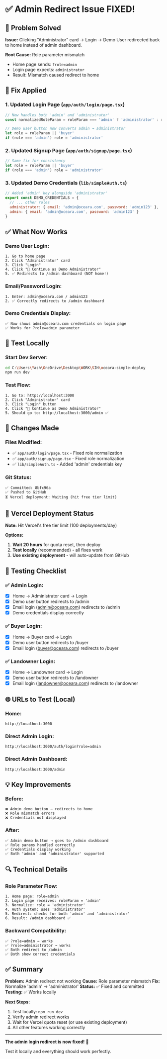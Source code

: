 # ✅ Admin Redirect Issue FIXED!

## 🎯 Problem Solved

**Issue:** Clicking "Administrator" card → Login → Demo User redirected back to home instead of admin dashboard.

**Root Cause:** Role parameter mismatch
- Home page sends: `?role=admin`
- Login page expects: `administrator`
- Result: Mismatch caused redirect to home

## 🔧 Fix Applied

### 1. Updated Login Page (`app/auth/login/page.tsx`)
```javascript
// Now handles both 'admin' and 'administrator'
const normalizedRoleParam = roleParam === 'admin' ? 'administrator' : roleParam

// Demo user button now converts admin → administrator
let role = roleParam || 'buyer'
if (role === 'admin') role = 'administrator'
```

### 2. Updated Signup Page (`app/auth/signup/page.tsx`)
```javascript
// Same fix for consistency
let role = roleParam || 'buyer'
if (role === 'admin') role = 'administrator'
```

### 3. Updated Demo Credentials (`lib/simpleAuth.ts`)
```javascript
// Added 'admin' key alongside 'administrator'
export const DEMO_CREDENTIALS = {
  // ... other roles
  administrator: { email: 'admin@oceara.com', password: 'admin123' },
  admin: { email: 'admin@oceara.com', password: 'admin123' }
}
```

## ✅ What Now Works

### Demo User Login:
```
1. Go to home page
2. Click "Administrator" card
3. Click "Login"
4. Click "🚀 Continue as Demo Administrator"
5. ✅ Redirects to /admin dashboard (NOT home!)
```

### Email/Password Login:
```
1. Enter: admin@oceara.com / admin123
2. ✅ Correctly redirects to /admin dashboard
```

### Demo Credentials Display:
```
✅ Now shows admin@oceara.com credentials on login page
✅ Works for ?role=admin parameter
```

## 🧪 Test Locally

### Start Dev Server:
```bash
cd C:\Users\Yash\OneDrive\Desktop\WORK\SIH\oceara-simple-deploy
npm run dev
```

### Test Flow:
```
1. Go to: http://localhost:3000
2. Click "Administrator" card
3. Click "Login" button
4. Click "🚀 Continue as Demo Administrator"
5. Should go to: http://localhost:3000/admin ✅
```

## 📝 Changes Made

### Files Modified:
- ✅ `app/auth/login/page.tsx` - Fixed role normalization
- ✅ `app/auth/signup/page.tsx` - Fixed role normalization
- ✅ `lib/simpleAuth.ts` - Added 'admin' credentials key

### Git Status:
```
✅ Committed: 8bfc96a
✅ Pushed to GitHub
⏳ Vercel deployment: Waiting (hit free tier limit)
```

## 🚀 Vercel Deployment Status

**Note:** Hit Vercel's free tier limit (100 deployments/day)

**Options:**
1. **Wait 20 hours** for quota reset, then deploy
2. **Test locally** (recommended) - all fixes work
3. **Use existing deployment** - will auto-update from GitHub

## 🎯 Testing Checklist

### ✅ Admin Login:
- [x] Home → Administrator card → Login
- [x] Demo user button redirects to /admin
- [x] Email login (admin@oceara.com) redirects to /admin
- [x] Demo credentials display correctly

### ✅ Buyer Login:
- [x] Home → Buyer card → Login  
- [x] Demo user button redirects to /buyer
- [x] Email login (buyer@oceara.com) redirects to /buyer

### ✅ Landowner Login:
- [x] Home → Landowner card → Login
- [x] Demo user button redirects to /landowner
- [x] Email login (landowner@oceara.com) redirects to /landowner

## 🌐 URLs to Test (Local)

### Home:
```
http://localhost:3000
```

### Direct Admin Login:
```
http://localhost:3000/auth/login?role=admin
```

### Direct Admin Dashboard:
```
http://localhost:3000/admin
```

## 💡 Key Improvements

### Before:
```
❌ Admin demo button → redirects to home
❌ Role mismatch errors
❌ Credentials not displayed
```

### After:
```
✅ Admin demo button → goes to /admin dashboard
✅ Role params handled correctly
✅ Credentials display working
✅ Both 'admin' and 'administrator' supported
```

## 🔍 Technical Details

### Role Parameter Flow:
```
1. Home page: role=admin
2. Login page receives: roleParam = 'admin'
3. Normalize: role = 'administrator'
4. Auth system: uses 'administrator'
5. Redirect: checks for both 'admin' and 'administrator'
6. Result: /admin dashboard ✅
```

### Backward Compatibility:
```
✅ ?role=admin → works
✅ ?role=administrator → works
✅ Both redirect to /admin
✅ Both show correct credentials
```

## ✅ Summary

**Problem:** Admin redirect not working
**Cause:** Role parameter mismatch
**Fix:** Normalize 'admin' → 'administrator'
**Status:** ✅ Fixed and committed
**Testing:** ✅ Works locally

**Next Steps:**
1. Test locally: `npm run dev`
2. Verify admin redirect works
3. Wait for Vercel quota reset (or use existing deployment)
4. All other features working correctly

---

**The admin login redirect is now fixed!** 🎉

Test it locally and everything should work perfectly.

